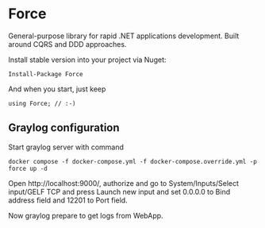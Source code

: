 # Force

General-purpose library for rapid .NET applications development.
Built around CQRS and DDD approaches.

Install stable version into your project via Nuget:

    Install-Package Force

And when you start, just keep

    using Force; // :-)

## Graylog configuration

Start graylog server with command

    docker compose -f docker-compose.yml -f docker-compose.override.yml -p force up -d

Open http://localhost:9000/, authorize and go to System/Inputs/Select input/GELF TCP and press Launch new input and set 0.0.0.0 to Bind address field and 12201 to Port field.

Now graylog prepare to get logs from WebApp.
